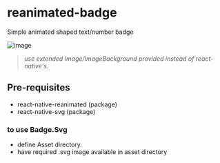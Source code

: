 # reanimated-badge
Simple animated shaped text/number badge

![image](https://github.com/tunasing/reanimated-badge/assets/5899265/a97de38d-92ff-49b8-a95f-8f2e25daddb6)

>*use extended Image/ImageBackground provided instead of react-native's.*

## Pre-requisites
- react-native-reanimated (package)
- react-native-svg (package)
### to use Badge.Svg
- define Asset directory.
- have required .svg image available in asset directory

